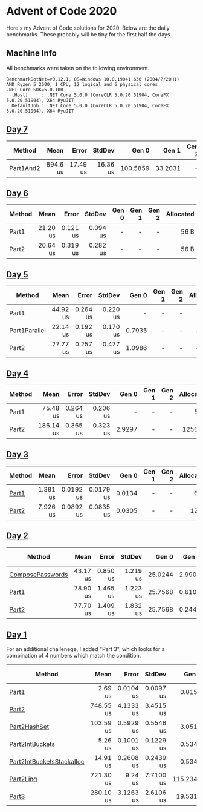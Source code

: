 # Advent of Code 2020

Here's my Advent of Code solutions for 2020.
Below are the daily benchmarks. These probably will be tiny for the first half the days.

## Machine Info

All benchmarks were taken on the following environment.
````
BenchmarkDotNet=v0.12.1, OS=Windows 10.0.19041.630 (2004/?/20H1)
AMD Ryzen 5 2600, 1 CPU, 12 logical and 6 physical cores
.NET Core SDK=5.0.100
  [Host]     : .NET Core 5.0.0 (CoreCLR 5.0.20.51904, CoreFX 5.0.20.51904), X64 RyuJIT
  DefaultJob : .NET Core 5.0.0 (CoreCLR 5.0.20.51904, CoreFX 5.0.20.51904), X64 RyuJIT
````
## [Day 7](https://adventofcode.com/2020/day/7)
|    Method |     Mean |    Error |   StdDev |    Gen 0 |   Gen 1 | Gen 2 | Allocated |
|---------- |---------:|---------:|---------:|---------:|--------:|------:|----------:|
| Part1And2 | 894.6 us | 17.49 us | 16.36 us | 100.5859 | 33.2031 |     - | 545.66 KB |

## [Day 6](https://adventofcode.com/2020/day/6)
| Method |     Mean |    Error |   StdDev | Gen 0 | Gen 1 | Gen 2 | Allocated |
|------- |---------:|---------:|---------:|------:|------:|------:|----------:|
|  Part1 | 21.20 us | 0.121 us | 0.094 us |     - |     - |     - |      56 B |
|  Part2 | 20.64 us | 0.319 us | 0.282 us |     - |     - |     - |      56 B |

## [Day 5](https://adventofcode.com/2020/day/5)
|        Method |     Mean |    Error |   StdDev |  Gen 0 | Gen 1 | Gen 2 | Allocated |
|-------------- |---------:|---------:|---------:|-------:|------:|------:|----------:|
|         Part1 | 44.92 us | 0.264 us | 0.220 us |      - |     - |     - |      56 B |
| Part1Parallel | 22.14 us | 0.192 us | 0.170 us | 0.7935 |     - |     - |    3344 B |
|         Part2 | 27.77 us | 0.257 us | 0.477 us | 1.0986 |     - |     - |    4565 B |

## [Day 4](https://adventofcode.com/2020/day/4)
| Method |      Mean |    Error |   StdDev |  Gen 0 | Gen 1 | Gen 2 | Allocated |
|------- |----------:|---------:|---------:|-------:|------:|------:|----------:|
|  Part1 |  75.48 us | 0.264 us | 0.206 us |      - |     - |     - |      56 B |
|  Part2 | 186.14 us | 0.365 us | 0.323 us | 2.9297 |     - |     - |   12568 B |

## [Day 3](https://adventofcode.com/2020/day/3)
| Method |     Mean |     Error |    StdDev |  Gen 0 | Gen 1 | Gen 2 | Allocated |
|------- |---------:|----------:|----------:|-------:|------:|------:|----------:|
|  [Part1](https://github.com/ClxS/Advent-of-Code-2020/blob/master/Source/Day-03/Solution/Part1Solver.cs) | 1.381 us | 0.0192 us | 0.0179 us | 0.0134 |     - |     - |      64 B |
|  [Part2](https://github.com/ClxS/Advent-of-Code-2020/blob/master/Source/Day-03/Solution/Part2Solver.cs) | 7.926 us | 0.0892 us | 0.0835 us | 0.0305 |     - |     - |     128 B |

## [Day 2](https://adventofcode.com/2020/day/2)
|           Method |     Mean |    Error |   StdDev |   Gen 0 |  Gen 1 | Gen 2 | Allocated |
|----------------- |---------:|---------:|---------:|--------:|-------:|------:|----------:|
| [ComposePasswords](https://github.com/ClxS/Advent-of-Code-2020/blob/master/Source/Day-02/Solution/Password.cs) | 43.17 us | 0.850 us | 1.219 us | 25.0244 | 2.9907 |     - |  98.95 KB |
|            [Part1](https://github.com/ClxS/Advent-of-Code-2020/blob/master/Source/Day-02/Solution/Part1Solver.cs) | 78.90 us | 1.465 us | 1.223 us | 25.7568 | 0.6104 |     - |  102.8 KB |
|            [Part2](https://github.com/ClxS/Advent-of-Code-2020/blob/master/Source/Day-02/Solution/Part2Solver.cs) | 77.70 us | 1.409 us | 1.832 us | 25.7568 | 0.2441 |     - | 102.98 KB |

## [Day 1](https://adventofcode.com/2020/day/1)

For an additional challenege, I added "Part 3", which looks for a combination of 4 numbers which match the condition.

|                    Method |       Mean |     Error |    StdDev |   Gen 0 |  Gen 1 | Gen 2 | Allocated |
|-------------------------- |-----------:|----------:|----------:|--------:|-------:|------:|----------:|
|                     [Part1](https://github.com/ClxS/Advent-of-Code-2020/blob/master/Source/Day-01/Solution/Part1Solver.cs) |   2.69 us | 0.0104 us | 0.0097 us |  0.0153 |      - |     - |      64 B |
|                     [Part2](https://github.com/ClxS/Advent-of-Code-2020/blob/master/Source/Day-01/Solution/Part2Solver.cs) | 748.55 us | 4.1333 us | 3.4515 us |       - |      - |     - |     216 B |
|              [Part2HashSet](https://github.com/ClxS/Advent-of-Code-2020/blob/master/Source/Day-01/Solution/Part2SolverHashTable.cs) | 103.59 us | 0.5929 us | 0.5546 us |  3.0518 |      - |     - |   13176 B |
|           [Part2IntBuckets](https://github.com/ClxS/Advent-of-Code-2020/blob/master/Source/Day-01/Solution/Part2SolverIntBuckets.cs) |  5.26 us | 0.1001 us | 0.1229 us |  0.5341 |      - |     - |    2272 B |
| [Part2IntBucketsStackalloc](https://github.com/ClxS/Advent-of-Code-2020/blob/master/Source/Day-01/Solution/Part2SolverIntBucketsStackalloc.cs)  |  14.91 us | 0.2608 us | 0.2439 us |  0.5341 |      - |     - |    2272 B |
| [Part2Linq](https://github.com/ClxS/Advent-of-Code-2020/blob/master/Source/Day-01/Solution/Part2SolverLinq.cs) | 721.30 us | 9.24 us | 7.7100 us | 115.2344 |     - |     - | 471.02 KB |
|                     [Part3](https://github.com/ClxS/Advent-of-Code-2020/blob/master/Source/Day-01/Solution/Part3Solver.cs) | 280.10 us | 3.1263 us | 2.6106 us | 19.5313 | 4.3945 |     - |   84568 B |

